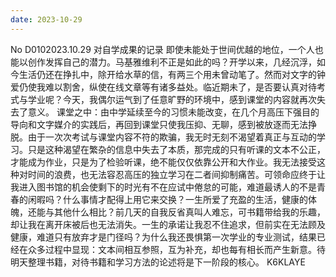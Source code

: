 ```yaml
---
date: 2023-10-29
---
```


No
D0102023.10.29
对自学成果的记录
即使未能处于世间优越的地位，一个人也能以创作发挥自己的潜力。马基雅维利不正是如此的吗？开学以来，几经沉浮，如今生活仍还在挣扎中，除开给水草的信，有两三个用未曾动笔了。然而对文字的钟爱仍使我难以割舍，纵使在线文章等有诸多益处。临近期未了，是否要认真对待考式与学业呢？今天，我偶尔运气到了任意旷野的环境中，感到课堂的内容就再次失去了意义。
课堂之中：由中学延续至今的习惯未能改变，在几个月高压下强目的导向和文字媒介的实践后，再回到课堂只使我压抑、无聊，感到被放逐而无法挣脱。由于一次次考试与课堂内容不符的欺骗，我无时无刻不渴望着真正与互动的学习。只是这种渴望在繁杂的信息中失去了本质，那完成的只有听课的文本不公正，才能成为作业，只是为了检验听课，绝不能仅仅依靠公开和大作业。我无法接受这种对时间的浪费，也无法容忍高压的独立学习在二者间抑制痛苦。可领命应终于让我进入图书馆的机会使剩下的时光有不在应试中倦怠的可能，难道最诱人的不是青春的闲暇吗？什么事情才配得上用它来交换？一生所爱了充盈的生活，健康的体魄，还能与其他什么相比？前几天的自我反省真叫人难忘，可书籍带给我的乐趣，却让我在离开床被后也无法消失。一生的承诺让我忍不住追求，但前实在无法顾及健康，难道只有放弃才是门径吗？为什么我还畏惧第一次学业的专业测试，结果已经在众多过程中显现：文本间相互参照，互为补充，却也每有相长而产生新意。待明天整理书籍，对待书籍和学习方法的论述将是下一阶段的核心。
K6KLAYE
